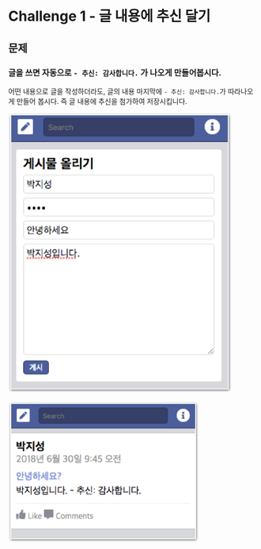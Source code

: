 # Challenge 1 - 글 내용에 추신 달기

## 문제

### 글을 쓰면 자동으로 `- 추신: 감사합니다.` 가 나오게 만들어봅시다.

어떤 내용으로 글을 작성하더라도, 글의 내용 마지막에 `- 추신: 감사합니다.`가 따라나오게 만들어 봅시다. 즉 글 내용에 추신을 첨가하여 저장시킵니다.

![&#xAE00;&#xC4F0;&#xB294; &#xC911;](../../.gitbook/assets/image%20%2813%29.png)

![&#xAE00; &#xC4F4; &#xD6C4;](../../.gitbook/assets/image%20%28133%29.png)



